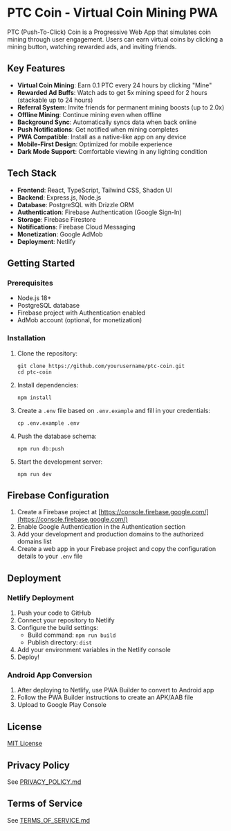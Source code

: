 # PTC Coin - Virtual Coin Mining PWA

PTC (Push-To-Click) Coin is a Progressive Web App that simulates coin mining through user engagement. Users can earn virtual coins by clicking a mining button, watching rewarded ads, and inviting friends.

## Key Features

- **Virtual Coin Mining**: Earn 0.1 PTC every 24 hours by clicking "Mine"
- **Rewarded Ad Buffs**: Watch ads to get 5x mining speed for 2 hours (stackable up to 24 hours)
- **Referral System**: Invite friends for permanent mining boosts (up to 2.0x)
- **Offline Mining**: Continue mining even when offline
- **Background Sync**: Automatically syncs data when back online
- **Push Notifications**: Get notified when mining completes
- **PWA Compatible**: Install as a native-like app on any device
- **Mobile-First Design**: Optimized for mobile experience
- **Dark Mode Support**: Comfortable viewing in any lighting condition

## Tech Stack

- **Frontend**: React, TypeScript, Tailwind CSS, Shadcn UI
- **Backend**: Express.js, Node.js
- **Database**: PostgreSQL with Drizzle ORM
- **Authentication**: Firebase Authentication (Google Sign-In)
- **Storage**: Firebase Firestore
- **Notifications**: Firebase Cloud Messaging
- **Monetization**: Google AdMob
- **Deployment**: Netlify

## Getting Started

### Prerequisites

- Node.js 18+
- PostgreSQL database
- Firebase project with Authentication enabled
- AdMob account (optional, for monetization)

### Installation

1. Clone the repository:
   ```
   git clone https://github.com/yourusername/ptc-coin.git
   cd ptc-coin
   ```

2. Install dependencies:
   ```
   npm install
   ```

3. Create a `.env` file based on `.env.example` and fill in your credentials:
   ```
   cp .env.example .env
   ```

4. Push the database schema:
   ```
   npm run db:push
   ```

5. Start the development server:
   ```
   npm run dev
   ```

## Firebase Configuration

1. Create a Firebase project at [https://console.firebase.google.com/](https://console.firebase.google.com/)
2. Enable Google Authentication in the Authentication section
3. Add your development and production domains to the authorized domains list
4. Create a web app in your Firebase project and copy the configuration details to your `.env` file

## Deployment

### Netlify Deployment

1. Push your code to GitHub
2. Connect your repository to Netlify
3. Configure the build settings:
   - Build command: `npm run build`
   - Publish directory: `dist`
4. Add your environment variables in the Netlify console
5. Deploy!

### Android App Conversion

1. After deploying to Netlify, use PWA Builder to convert to Android app
2. Follow the PWA Builder instructions to create an APK/AAB file
3. Upload to Google Play Console

## License

[MIT License](LICENSE)

## Privacy Policy

See [PRIVACY_POLICY.md](PRIVACY_POLICY.md)

## Terms of Service

See [TERMS_OF_SERVICE.md](TERMS_OF_SERVICE.md)